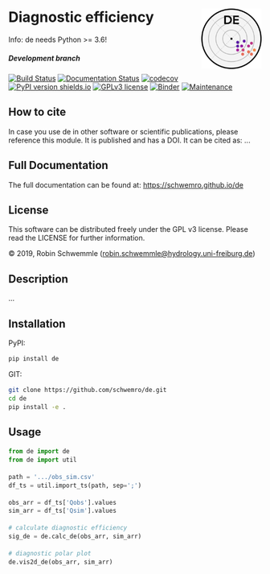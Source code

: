 # Diagnostic efficiency <img src="logo.png" align="right" width="120" />

Info: de needs Python >= 3.6!

##### Development branch
[![Build Status](https://travis-ci.com/schwemro/de.svg?token=xpMVcD4f5rphE6dVCxpb&branch=master)](https://travis-ci.com/schwemro/de)
[![Documentation Status](https://readthedocs.org/projects/de/badge/?version=latest)](http://ansicolortags.readthedocs.io/?badge=latest)
[![codecov](https://codecov.io/gh/schwemro/de/branch/master/graph/badge.svg)](https://codecov.io/gh/schwemro/de)
[![PyPI version shields.io](https://img.shields.io/pypi/v/de.svg)](https://pypi.python.org/pypi/de/)
[![GPLv3 license](https://img.shields.io/badge/License-GPLv3-blue.svg)](http://perso.crans.org/besson/LICENSE.html)
[![Binder](http://mybinder.org/badge_logo.svg)](http://mybinder.org/v2/gh/binder-examples/conda_environment/master?filepath=index.ipynb)
[![Maintenance](https://img.shields.io/badge/Maintained%3F-yes-green.svg)](https://GitHub.com/Naereen/StrapDown.js/graphs/commit-activity)

## How to cite

In case you use de in other software or scientific publications,
please reference this module. It is published and has a DOI. It can be cited
as:
    ...

## Full Documentation

The full documentation can be found at: https://schwemro.github.io/de

## License
This software can be distributed freely under the GPL v3 license. Please read the LICENSE for further information.

© 2019, Robin Schwemmle (<robin.schwemmle@hydrology.uni-freiburg.de>)

## Description

...

## Installation
PyPI:

```bash
pip install de
```


GIT:

```bash
git clone https://github.com/schwemro/de.git
cd de
pip install -e .
```

## Usage

```python
from de import de
from de import util

path = '.../obs_sim.csv'
df_ts = util.import_ts(path, sep=';')

obs_arr = df_ts['Qobs'].values
sim_arr = df_ts['Qsim'].values

# calculate diagnostic efficiency
sig_de = de.calc_de(obs_arr, sim_arr)

# diagnostic polar plot
de.vis2d_de(obs_arr, sim_arr)
```
